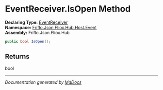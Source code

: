 ﻿<!--  
  <auto-generated>   
    The contents of this file were generated by a tool.  
    Changes to this file may be list if the file is regenerated  
  </auto-generated>   
-->

# EventReceiver.IsOpen Method

**Declaring Type:** [EventReceiver](../index.md)  
**Namespace:** [Friflo.Json.Fliox.Hub.Host.Event](../../index.md)  
**Assembly:** Friflo.Json.Fliox.Hub

```csharp
public bool IsOpen();
```

## Returns

bool

___

*Documentation generated by [MdDocs](https://github.com/ap0llo/mddocs)*
